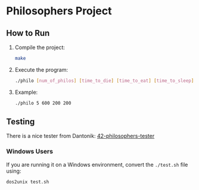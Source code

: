 # Philosophers Project

## How to Run

1. Compile the project:
    ```bash
    make
    ```

2. Execute the program:
    ```bash
    ./philo [num_of_philos] [time_to_die] [time_to_eat] [time_to_sleep]
    ```

3. Example:
    ```bash
    ./philo 5 600 200 200
    ```

## Testing

There is a nice tester from Dantonik:
[42-philosophers-tester](https://github.com/dantonik/42-philosophers-tester)

### Windows Users

If you are running it on a Windows environment, convert the `./test.sh` file using:
```bash
dos2unix test.sh